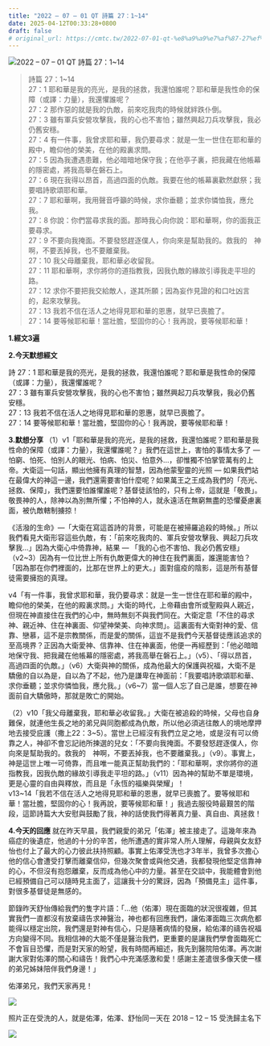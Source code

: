 ```yaml
---
title: "2022 – 07 – 01 QT 詩篇 27：1~14"
date: 2025-04-12T00:33:28+0800
draft: false
# original_url: https://cmtc.tw/2022-07-01-qt-%e8%a9%a9%e7%af%87-27%ef%bc%9a114
---
```


![2022 – 07 – 01 QT 詩篇 27：1\~14](/images/qt.jpg  "2022 – 07 – 01 QT 詩篇 27：1\~14")

> 詩篇 27：1\~14  
> 27：1 耶和華是我的亮光，是我的拯救，我還怕誰呢？耶和華是我性命的保障（或譯：力量），我還懼誰呢？  
> 27：2 那作惡的就是我的仇敵，前來吃我肉的時候就絆跌仆倒。  
> 27：3 雖有軍兵安營攻擊我，我的心也不害怕；雖然興起刀兵攻擊我，我必仍舊安穩。  
> 27：4 有一件事，我曾求耶和華，我仍要尋求：就是一生一世住在耶和華的殿中，瞻仰他的榮美，在他的殿裏求問。  
> 27：5 因為我遭遇患難，他必暗暗地保守我；在他亭子裏，把我藏在他帳幕的隱密處，將我高舉在磐石上。  
> 27：6 現在我得以昂首，高過四面的仇敵。我要在他的帳幕裏歡然獻祭；我要唱詩歌頌耶和華。  
> 27：7 耶和華啊，我用聲音呼籲的時候，求你垂聽；並求你憐恤我，應允我。  
> 27：8 你說：你們當尋求我的面。那時我心向你說：耶和華啊，你的面我正要尋求。  
> 27：9 不要向我掩面。不要發怒趕逐僕人，你向來是幫助我的。救我的　神啊，不要丟掉我，也不要離棄我。  
> 27：10 我父母離棄我，耶和華必收留我。  
> 27：11 耶和華啊，求你將你的道指教我，因我仇敵的緣故引導我走平坦的路。  
> 27：12 求你不要把我交給敵人，遂其所願；因為妄作見證的和口吐凶言的，起來攻擊我。  
> 27：13 我若不信在活人之地得見耶和華的恩惠，就早已喪膽了。  
> 27：14 要等候耶和華！當壯膽，堅固你的心！我再說，要等候耶和華！

**1.經文3遍**

**2.今天默想經文**
  
詩 27：1 耶和華是我的亮光，是我的拯救，我還怕誰呢？耶和華是我性命的保障（或譯：力量），我還懼誰呢？  
27：3 雖有軍兵安營攻擊我，我的心也不害怕；雖然興起刀兵攻擊我，我必仍舊安穩。  
27：13 我若不信在活人之地得見耶和華的恩惠，就早已喪膽了。  
27：14 要等候耶和華！當壯膽，堅固你的心！我再說，要等候耶和華！

**3.默想分享**
（1）v1「耶和華是我的亮光，是我的拯救，我還怕誰呢？耶和華是我性命的保障（或譯：力量），我還懼誰呢？」我們在這世上，害怕的事情太多了 — 怕窮、怕死、怕別人的眼光、怕病、怕災、怕意外…，卻惟獨不怕掌管萬有的上帝。大衛這一句話，顯出他擁有真理的智慧，因為他蒙聖靈的光照 — 如果我們站在最偉大的神這一邊，我們還需要害怕什麼呢？如果萬王之王成為我們的「亮光、拯救、保障」，我們還要怕誰懼誰呢？基督徒該怕的，只有上帝，這就是「敬畏」。敬畏神的人，除神以為別無所懼；不怕神的人，就永遠活在無窮無盡的恐懼憂慮裏面，被仇敵轄制擄掠！

《活潑的生命》—「大衛在寫這首詩的背景，可能是在被掃羅追殺的時候。」所以我們看見大衛形容這些仇敵，有：「前來吃我肉的、軍兵安營攻擊我、興起刀兵攻擊我…」因為大衛心中倚靠神，結果 — 「我的心也不害怕、我必仍舊安穩」（v2\~3）因為有一位比世上所有仇敵更偉大的神住在我們裏面，誰還能害怕？「因為那在你們裡面的，比那在世界上的更大。」面對瘟疫的陰影，這是所有基督徒需要擁抱的真理。

v4「有一件事，我曾求耶和華，我仍要尋求：就是一生一世住在耶和華的殿中，瞻仰他的榮美，在他的殿裏求問。」大衛的時代，上帝藉由會所或聖殿與人親近，但現在神直接住在我們的心中，無時無刻不與我們同在。大衛定意「不住的尋求神、親近神、住在神裏面、仰望神榮美、向神求問」。這裏面有大衛對神的愛、信靠、戀慕，這不是宗教關係，而是愛的關係，這豈不是我們今天基督徒應該追求的至高境界？正因為大衛愛神、信靠神、住在神裏面，他便一再經歷到：「他必暗暗地保守我、把我藏在他帳幕的隱密處，將我高舉在磐石上。」（v5）、「得以昂首，高過四面的仇敵。」（v6）大衛與神的關係，成為他最大的保護與祝福，大衛不是驕傲的自以為是，自以為了不起，他乃是謙卑在神面前：「我要唱詩歌頌耶和華、求你垂聽；並求你憐恤我，應允我。」（v6\~7）當一個人忘了自己是誰，想要在神面前自大驕傲時，那就是敗亡的開始。

（2）v10「我父母離棄我，耶和華必收留我。」大衛在被追殺的時候，父母也自身難保，就連他生長之地的弟兄與同胞都成為仇敵，所以他必須逃往敵人的境地摩押地去接受庇護（撒上22：3\~5）。當世上已經沒有我們立足之地，或是沒有可以倚靠之人，神卻不會忘記祂所揀選的兒女：「不要向我掩面。不要發怒趕逐僕人，你向來是幫助我的。救我的　神啊，不要丟掉我，也不要離棄我。」（v9）。事實上，神是這世上唯一可倚靠，而且唯一能真正幫助我們的：「耶和華啊，求你將你的道指教我，因我仇敵的緣故引導我走平坦的路。」（v11）因為神的幫助不單是環境，更是心靈的自由與釋放，而且是「永恆的福樂與榮耀」！  
v13\~14「我若不信在活人之地得見耶和華的恩惠，就早已喪膽了。要等候耶和華！當壯膽，堅固你的心！我再說，要等候耶和華！」我過去服役時最艱苦的階段，這節詩篇大大安慰與鼓勵了我，神的話使我們得著真力量、真自由、真拯救！

**4.今天的回應**
就在昨天早晨，我們親愛的弟兄「佑澤」被主接走了。這幾年來為癌症的後遺症，他過的十分的辛苦，他所遭遇的實非常人所人理解，母親與女友舒怡也付上了最大的心力彼此扶持照顧。事實上佑澤受洗也才3年半，我曾多次擔心他的信心會遭受打擊而離棄信仰，但幾次聚會或與他交通，我都發現他堅定信靠神的心，不但沒有抱怨離棄，反而成為他心中的力量。甚至在交談中，我能體會到他已經預備自己可以隨時見主面了，這讓我十分的驚訝，因為「預備見主」這件事，對很多基督徒是無感的。

節錄昨天舒怡傳給我們的隻字片語：「…他（佑澤）現在面臨的狀況很複雜，但其實我們一直都沒有放棄禱告求神醫治，神也都有回應我們，讓佑澤面臨三次病危都能得以穩定出院，我們還是對神有信心，只是隨著病情的發展，給佑澤的禱告祝福方向變得不同。我相信神的大能不僅是醫治我們，更重要的是讓我們學會面臨死亡不會盲目恐懼，而是對天家的盼望，我有時間再細述，我先到醫院陪佑澤。再次謝謝大家對佑澤的關心和禱告！我們心中充滿感激和愛！感謝主差遣很多像天使一樣的弟兄姊妹陪伴我們身邊！」

佑澤弟兄，我們天家再見！

![](/images/1-7.jpg)

照片正在受洗的人，就是佑澤，佑澤、舒怡同一天在 2018 – 12 – 15 受洗歸主名下

![](/images/Snipaste_2022-07-01_14-36-39.png)
